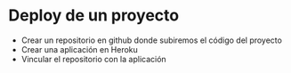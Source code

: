 # Deploy de un proyecto

- Crear un repositorio en github donde subiremos el código del proyecto
- Crear una aplicación en Heroku
- Vincular el repositorio con la aplicación

